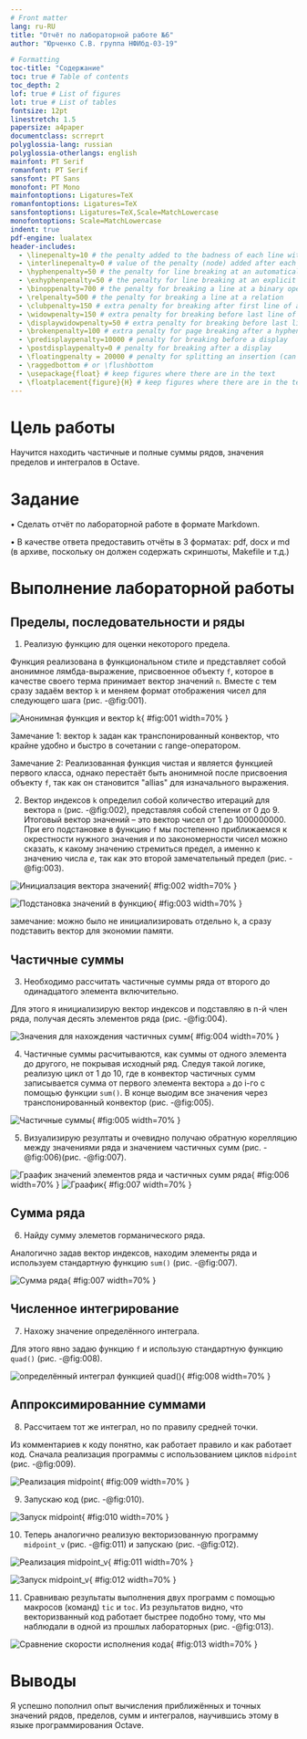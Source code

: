 ```yaml
---
# Front matter
lang: ru-RU
title: "Отчёт по лабораторной работе №6"
author: "Юрченко С.В. группа НФИбд-03-19"

# Formatting
toc-title: "Содержание"
toc: true # Table of contents
toc_depth: 2
lof: true # List of figures
lot: true # List of tables
fontsize: 12pt
linestretch: 1.5
papersize: a4paper
documentclass: scrreprt
polyglossia-lang: russian
polyglossia-otherlangs: english
mainfont: PT Serif
romanfont: PT Serif
sansfont: PT Sans
monofont: PT Mono
mainfontoptions: Ligatures=TeX
romanfontoptions: Ligatures=TeX
sansfontoptions: Ligatures=TeX,Scale=MatchLowercase
monofontoptions: Scale=MatchLowercase
indent: true
pdf-engine: lualatex
header-includes:
  - \linepenalty=10 # the penalty added to the badness of each line within a paragraph (no associated penalty node) Increasing the value makes tex try to have fewer lines in the paragraph.
  - \interlinepenalty=0 # value of the penalty (node) added after each line of a paragraph.
  - \hyphenpenalty=50 # the penalty for line breaking at an automatically inserted hyphen
  - \exhyphenpenalty=50 # the penalty for line breaking at an explicit hyphen
  - \binoppenalty=700 # the penalty for breaking a line at a binary operator
  - \relpenalty=500 # the penalty for breaking a line at a relation
  - \clubpenalty=150 # extra penalty for breaking after first line of a paragraph
  - \widowpenalty=150 # extra penalty for breaking before last line of a paragraph
  - \displaywidowpenalty=50 # extra penalty for breaking before last line before a display math
  - \brokenpenalty=100 # extra penalty for page breaking after a hyphenated line
  - \predisplaypenalty=10000 # penalty for breaking before a display
  - \postdisplaypenalty=0 # penalty for breaking after a display
  - \floatingpenalty = 20000 # penalty for splitting an insertion (can only be split footnote in standard LaTeX)
  - \raggedbottom # or \flushbottom
  - \usepackage{float} # keep figures where there are in the text
  - \floatplacement{figure}{H} # keep figures where there are in the text
---
```


# Цель работы

Научится находить частичные и полные суммы рядов, значения пределов и интегралов в Octave.

# Задание

• Сделать отчёт по лабораторной работе в формате Markdown.

• В качестве ответа предоставить отчёты в 3 форматах: pdf, docx и md (в архиве, поскольку он должен содержать скриншоты, Makefile и т.д.)

# Выполнение лабораторной работы

## Пределы, последовательности и ряды

1. Реализую функцию для оценки некоторого предела.

Функция реализована в функциональном стиле и представляет собой анонимное лямбда-выражение, присвоенное объекту `f`, которое в качестве своего терма принимает вектор значений `n`. Вместе с тем сразу задаём вектор `k` и меняем формат отображения чисел для следующего шага (рис. -@fig:001).

![Анонимная функция и вектор *k*](pictures/pic1.png){ #fig:001 width=70% }

Замечание 1: вектор `k` задан как транспонированный конвектор, что крайне удобно и быстро в сочетании с range-оператором.

Замечание 2: Реализованная функция чистая и является функцией первого класса, однако перестаёт быть анонимной после присвоения объекту `f`, так как он становится "allias" для изначального выражения.

2. Вектор индексов `k` определил собой количество итераций для вектора `n` (рис. -@fig:002), представляя собой степени от 0 до 9. Итоговый вектор значений – это вектор чисел от 1 до 1000000000. При его подстановке в функцию `f` мы постепенно приближаемся к окрестности нужного значения и по закономерности чисел можно сказать, к какому значению стремиться предел, а именно к значению числа *e*, так как это второй замечательный предел (рис. -@fig:003).

![Инициалзация вектора значений](pictures/pic2.png){ #fig:002 width=70% }

![Подстановка значений в функцию](pictures/pic3.png){ #fig:003 width=70% }

замечание: можно было не инициализировать отдельно `k`, а сразу подставить вектор для экономии памяти.

## Частичные суммы

3. Необходимо рассчитать частичные суммы ряда от второго до одинадцатого элемента включительно.

Для этого я инициализирую вектор индексов и подставляю в n-й член ряда, получая десять элементов ряда (рис. -@fig:004).

![Значения для нахождения частичных сумм](pictures/pic4.png){ #fig:004 width=70% }

4. Частичные суммы расчитываются, как суммы от одного элемента до другого, не покрывая исходный ряд. Следуя такой логике, реализую цикл от 1 до 10, где в конвектор частичных сумм записывается сумма от первого элемента вектора `a` до i-го с помощью функции `sum()`. В конце выодим все значения через транспонированный конвектор (рис. -@fig:005).

![Частичные суммы](pictures/pic5.png){ #fig:005 width=70% }

5. Визуализирую резултаты и очевидно получаю обратную корелляцию между значениями ряда и значением частичных сумм (рис. -@fig:006)(рис. -@fig:007).

![Граафик значений элементов ряда и частичных сумм ряда](pictures/pic6.png){ #fig:006 width=70% }
![Граафик](pictures/pic7.png){ #fig:007 width=70% }
## Сумма ряда

6. Найду сумму элеметов горманического ряда.

Аналогично задав вектор индексов, находим элементы ряда и используем стандартную функцию `sum()` (рис. -@fig:007).

![Сумма ряда](pictures/pic7.png){ #fig:007 width=70% }

## Численное интегрирование

7. Нахожу значение определённого интеграла.

Для этого явно задаю функцию `f` и использую стандартную функцию `quad()` (рис. -@fig:008).

![определённый интеграл функцией *quad()*](pictures/pic8.png){ #fig:008 width=70% }

## Аппроксимированние суммами

8. Рассчитаем тот же интеграл, но по правилу средней точки.

Из комментариев к коду понятно, как работает правило и как работает код. Сначала реализация программы с использованием циклов `midpoint` (рис. -@fig:009).

![Реализация *midpoint*](pictures/midpoint1.png){ #fig:009 width=70% }

9. Запускаю код (рис. -@fig:010).

![Запуск *midpoint*](pictures/pic9.png){ #fig:010 width=70% }

10. Теперь аналогично реализую векторизованную программу `midpoint_v` (рис. -@fig:011) и запускаю (рис. -@fig:012).

![Реализация *midpoint_v*](pictures/midpoint2.png){ #fig:011 width=70% }

![Запуск *midpoint_v*](pictures/pic10.png){ #fig:012 width=70% }

11. Сравниваю результаты выполнения двух программ с помощью макросов (команд) `tic` и `toc`. Из результатов видно, что векторизванный код работает быстрее подобно тому, что мы наблюдали в одной из прошлых лабораторных (рис. -@fig:013).

![Сравнение скорости исполнения кода](pictures/pic11.png){ #fig:013 width=70% }

# Выводы

Я успешно пополнил опыт вычисления приближённых и точных значений рядов, пределов, сумм и интегралов, научившись этому в языке программирования Octave.